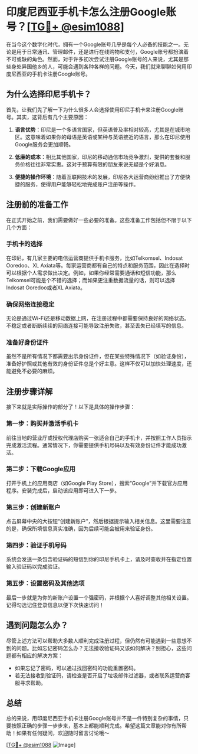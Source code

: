 # 印度尼西亚手机卡怎么注册Google账号？[[TG💪+ @esim1088](https://t.me/s/esim1088)]

在当今这个数字化时代，拥有一个Google账号几乎是每个人必备的技能之一。无论是用于日常通讯、管理邮件，还是进行在线购物和支付，Google账号都扮演着不可或缺的角色。然而，对于许多初次尝试注册Google账号的人来说，尤其是那些身处异国他乡的人，可能会遇到各种各样的问题。今天，我们就来聊聊如何用印度尼西亚的手机卡注册Google账号。

## 为什么选择印尼手机卡？

首先，让我们先了解一下为什么很多人会选择使用印尼手机卡来注册Google账号。其实，这背后有几个主要原因：

1. **语言优势**：印尼是一个多语言国家，但英语普及率相对较高，尤其是在城市地区。这意味着如果你的母语是英语或某种与英语接近的语言，那么在印尼使用Google服务会更加顺畅。
   
2. **低廉的成本**：相比其他国家，印尼的移动通信市场竞争激烈，提供的套餐和服务价格往往非常实惠。这对于预算有限的朋友来说无疑是个好消息。

3. **便捷的操作环境**：随着互联网技术的发展，印尼各大运营商纷纷推出了方便快捷的服务，使得用户能够轻松地完成账户注册等操作。

## 注册前的准备工作

在正式开始之前，我们需要做好一些必要的准备。这些准备工作包括但不限于以下几个方面：

### 手机卡的选择

在印尼，有几家主要的电信运营商提供手机卡服务，比如Telkomsel、Indosat Ooredoo、XL Axiata等。每家运营商都有自己的特点和服务范围，因此在选择时可以根据个人需求做出决定。例如，如果你经常需要通话和短信功能，那么Telkomsel可能是个不错的选择；而如果更注重数据流量的话，则可以选择Indosat Ooredoo或者XL Axiata。

### 确保网络连接稳定

无论是通过Wi-Fi还是移动数据上网，在注册过程中都需要保持良好的网络状态。不稳定或者断断续续的网络连接可能导致注册失败，甚至丢失已经填写的信息。

### 准备好身份证件

虽然不是所有情况下都需要出示身份证件，但在某些特殊情况下（如验证身份），准备好护照或其他有效的身份证件总是个好主意。这样不仅可以加快处理速度，还能避免不必要的麻烦。

## 注册步骤详解

接下来就是实际操作的部分了！以下是具体的操作步骤：

### 第一步：购买并激活手机卡

前往当地的营业厅或授权代理店购买一张适合自己的手机卡，并按照工作人员指示完成激活流程。通常情况下，你需要提供手机号码以及有效身份证件才能成功激活。

### 第二步：下载Google应用

打开手机上的应用商店（如Google Play Store），搜索“Google”并下载官方应用程序。安装完成后，启动该应用即可进入下一步。

### 第三步：创建新账户

点击屏幕中央的大按钮“创建新账户”，然后根据提示输入相关信息。这里需要注意的是，确保所填信息真实准确，因为后续可能会被用来验证身份。

### 第四步：验证手机号码

系统会发送一条包含验证码的短信到你的印尼手机卡上，请及时查收并在指定位置输入验证码以完成验证。

### 第五步：设置密码及其他选项

最后一步就是为你的新账户设置一个强密码，并根据个人喜好调整其他相关设置。记得勾选记住登录信息以便下次快速访问！

## 遇到问题怎么办？

尽管上述方法可以帮助大多数人顺利完成注册过程，但仍然有可能遇到一些意想不到的问题。比如忘记密码怎么办？无法接收验证码又该如何解决？别担心，这些问题都有相应的解决方案：

- 如果忘记了密码，可以通过找回密码的功能重置密码。
- 若无法接收到验证码，请检查是否开启了垃圾邮件过滤器，或者联系运营商客服寻求帮助。

## 总结

总的来说，用印度尼西亚手机卡注册Google账号并不是一件特别复杂的事情，只要按照正确的步骤一步步来，基本上都能顺利完成。希望这篇文章能对你有所帮助！如果有任何疑问，欢迎随时留言讨论哦～

[[TG💪+ @esim1088](https://t.me/s/esim1088) ![Image](https://i.postimg.cc/4NQfJmqS/Snipaste-2025-05-13-00-14-12.png)]